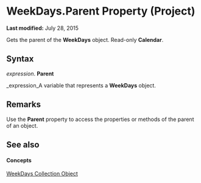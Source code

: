 
# WeekDays.Parent Property (Project)

 **Last modified:** July 28, 2015

Gets the parent of the  **WeekDays** object. Read-only **Calendar**.

## Syntax

 _expression_. **Parent**

 _expression_A variable that represents a  **WeekDays** object.


## Remarks

Use the  **Parent** property to access the properties or methods of the parent of an object.


## See also


#### Concepts


 [WeekDays Collection Object](757437a0-e2ff-0027-f044-87d1cb357f62.md)
